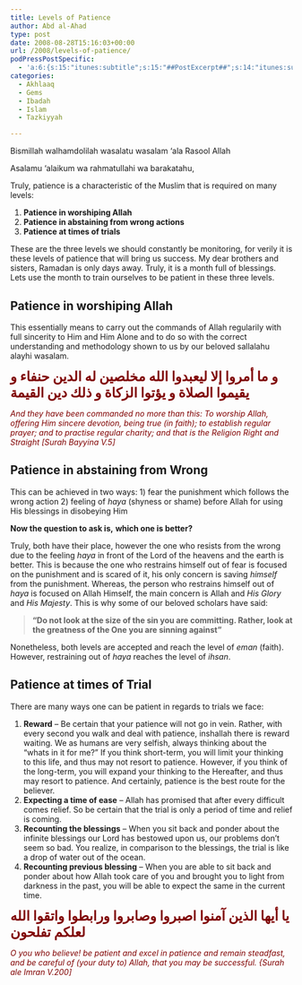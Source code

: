 ```yaml
---
title: Levels of Patience
author: Abd al-Ahad
type: post
date: 2008-08-28T15:16:03+00:00
url: /2008/levels-of-patience/
podPressPostSpecific:
  - 'a:6:{s:15:"itunes:subtitle";s:15:"##PostExcerpt##";s:14:"itunes:summary";s:15:"##PostExcerpt##";s:15:"itunes:keywords";s:17:"##WordPressCats##";s:13:"itunes:author";s:10:"##Global##";s:15:"itunes:explicit";s:7:"Default";s:12:"itunes:block";s:7:"Default";}'
categories:
  - Akhlaaq
  - Gems
  - Ibadah
  - Islam
  - Tazkiyyah

---
```

Bismillah walhamdolilah wasalatu wasalam &#8216;ala Rasool Allah

Asalamu &#8216;alaikum wa rahmatullahi wa barakatahu,

Truly, patience is a characteristic of the Muslim that is required on many levels:

  1. **Patience in worshiping Allah**
  2. **Patience in abstaining from wrong actions**
  3. **Patience at times of trials**

These are the three levels we should constantly be monitoring, for verily it is these levels of patience that will bring us success. My dear brothers and sisters, Ramadan is only days away. Truly, it is a month full of blessings. Lets use the month to train ourselves to be patient in these three levels.

## Patience in worshiping Allah

This essentially means to carry out the commands of Allah regularily with full sincerity to Him and Him Alone and to do so with the correct understanding and methodology shown to us by our beloved sallalahu alayhi wasalam.

<span style="color: maroon; font-size: x-large;"><strong>و ما أمروا إلا ليعبدوا الله مخلصين له الدين حنفاء و يقيموا الصلاة و يؤتوا الزكاة و ذلك دين القيمة</strong></span>

<span style="color: maroon;"><em>And they have been commanded no more than this: To worship Allah, offering Him sincere devotion, being true (in faith); to establish regular prayer; and to practise regular charity; and that is the Religion Right and Straight [Surah Bayyina V.5]</em></span>

## Patience in abstaining from Wrong

This can be achieved in two ways: 1) fear the punishment which follows the wrong action 2) feeling of _haya_ (shyness or shame) before Allah for using His blessings in disobeying Him

**Now the question to ask is,** **which one is better?**

Truly, both have their place, however the one who resists from the wrong due to the feeling _haya_ in front of the Lord of the heavens and the earth is better. This is because the one who restrains himself out of fear is focused on the punishment and is scared of it, his only concern is saving _himself_ from the punishment. Whereas, the person who restrains himself out of _haya_ is focused on Allah Himself, the main concern is Allah and _His Glory_ and _His Majesty_. This is why some of our beloved scholars have said:

> **&#8220;Do not look at the size of the sin you are committing. Rather, look at the greatness of the One you are sinning against&#8221;**

Nonetheless, both levels are accepted and reach the level of _eman_ (faith). However, restraining out of _haya_ reaches the level of _ihsan_.

## Patience at times of Trial

There are many ways one can be patient in regards to trials we face:

  1. **Reward** &#8211; Be certain that your patience will not go in vein. Rather, with every second you walk and deal with patience, inshallah there is reward waiting. We as humans are very selfish, always thinking about the &#8220;whats in it for me?&#8221; If you think short-term, you will limit your thinking to this life, and thus may not resort to patience. However, if you think of the long-term, you will expand your thinking to the Hereafter, and thus may resort to patience. And certainly, patience is the best route for the believer.
  2. **Expecting a time of ease** &#8211; Allah has promised that after every difficult comes relief. So be certain that the trial is only a period of time and relief is coming.
  3. **Recounting the blessings** &#8211; When you sit back and ponder about the infinite blessings our Lord has bestowed upon us, our problems don&#8217;t seem so bad. You realize, in comparison to the blessings, the trial is like a drop of water out of the ocean.
  4. **Recounting previous blessing** &#8211; When you are able to sit back and ponder about how Allah took care of you and brought you to light from darkness in the past, you will be able to expect the same in the current time.

<span style="color: maroon; font-size: x-large;"><strong>يا أيها الذين آمنوا اصبروا وصابروا ورابطوا واتقوا الله لعلكم تفلحون</strong></span>

<span style="color: maroon;"><em>O you who believe! be patient and excel in patience and remain steadfast, and be careful of (your duty to) Allah, that you may be successful. {Surah ale Imran V.200]</em></span>